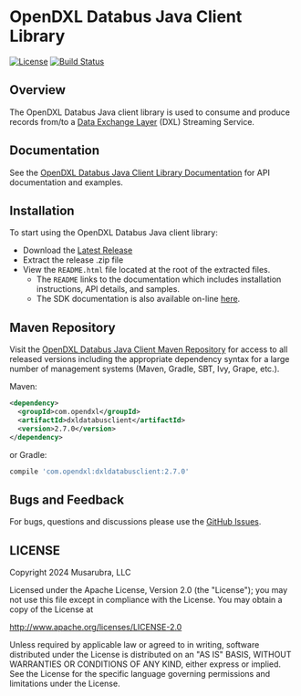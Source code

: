 # OpenDXL Databus Java Client Library

[![License](https://img.shields.io/badge/License-Apache%202.0-blue.svg)](https://opensource.org/licenses/Apache-2.0)
[![Build Status](https://github.com/opendxl/opendxl-databus-client-java/workflows/build/badge.svg?branch=master)](https://github.com/opendxl/opendxl-databus-client-java/actions)

## Overview

The OpenDXL Databus Java client library is used to consume and produce records from/to a [Data Exchange Layer](http://www.mcafee.com/us/solutions/data-exchange-layer.aspx)
(DXL) Streaming Service.

## Documentation

See the
[OpenDXL Databus Java Client Library Documentation](https://opendxl.github.io/opendxl-databus-client-java/docs/index.html)
for API documentation and examples.

## Installation

To start using the OpenDXL Databus Java client library:

* Download the [Latest Release](https://github.com/opendxl/opendxl-databus-client-java/releases/latest)
* Extract the release .zip file
* View the `README.html` file located at the root of the extracted files.
  * The `README` links to the documentation which includes installation instructions, API details, and samples.
  * The SDK documentation is also available on-line [here](https://opendxl.github.io/opendxl-databus-client-java/docs/index.html).

## Maven Repository

Visit the [OpenDXL Databus Java Client Maven Repository](https://search.maven.org/artifact/com.opendxl/dxldatabusclient) for
access to all released versions including the appropriate dependency syntax for a large number of management
systems (Maven, Gradle, SBT, Ivy, Grape, etc.).

Maven:

```xml
<dependency>
  <groupId>com.opendxl</groupId>
  <artifactId>dxldatabusclient</artifactId>
  <version>2.7.0</version>
</dependency>
```
or Gradle:
```groovy
compile 'com.opendxl:dxldatabusclient:2.7.0'
```

## Bugs and Feedback

For bugs, questions and discussions please use the
[GitHub Issues](https://github.com/opendxl/opendxl-databus-client-java/issues).

## LICENSE

Copyright 2024 Musarubra, LLC

Licensed under the Apache License, Version 2.0 (the "License"); you may not use this file except in compliance with the License. You may obtain a copy of the License at

http://www.apache.org/licenses/LICENSE-2.0

Unless required by applicable law or agreed to in writing, software distributed under the License is distributed on an "AS IS" BASIS, WITHOUT WARRANTIES OR CONDITIONS OF ANY KIND, either express or implied. See the License for the specific language governing permissions and limitations under the License.

